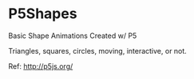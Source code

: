 # P5Shapes
Basic Shape Animations Created w/ P5

Triangles, squares, circles, moving, interactive, or not.

Ref: http://p5js.org/
